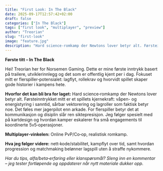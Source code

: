 ```yaml
---
title: "First Look: In The Black"
date: 2025-09-17T12:57:42+02:00
draft: false
categories: ["In The Black"]
tags: ["first look", "multiplayer", "preview"]
author: "Treorian"
slug: "first-look"
image: "feature.jpg"
description: "Hard science‑romkamp der Newtons lover betyr alt. Førsteinntrykket mitt er et spillets kjernekraft: våpen- og energistyring i sanntid, sårbar vektorering og lagroller som faktisk betyr noe. Det føles mer jagerpilot enn arkade. For flerspiller betyr det at kommunikasjon og disiplin slår ren siktepresisjon. Jeg følger spesielt med på kartdesign og hvordan kamper eskalerer fra små engagements til koordinerte 5v5‑operasjoner."
---
```


**Første titt – In The Black**

Hei! Treorian her for Norsemen Gaming. Dette er mine første inntrykk basert på trailere, utviklerinnlegg og det som er offentlig kjent per i dag. Fokuset mitt er flerspiller‑potensialet: lagflyt, rollekrav og hvorvidt spillet skaper gode historier i kampens hete.

**Hvorfor det kan bli bra for laget:** Hard science‑romkamp der Newtons lover betyr alt. Førsteinntrykket mitt er et spillets kjernekraft: våpen- og energistyring i sanntid, sårbar vektorering og lagroller som faktisk betyr noe. Det føles mer jagerpilot enn arkade. For flerspiller betyr det at kommunikasjon og disiplin slår ren siktepresisjon. Jeg følger spesielt med på kartdesign og hvordan kamper eskalerer fra små engagements til koordinerte 5v5‑operasjoner.

**Multiplayer‑vinkelen:** Online PvP/Co‑op, realistisk romkamp.

**Hva jeg følger videre:** nett‑kode/stabilitet, kampflyt over tid, samt hvordan progression og matchmaking belønner lagspill uten å straffe nykommere.

_Har du tips, alfa/beta‑erfaring eller klanspørsmål? Sleng inn en kommentar – jeg tester fortløpende og oppdaterer når nytt materiale dukker opp._
